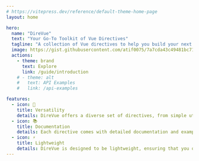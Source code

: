 ```yaml
---
# https://vitepress.dev/reference/default-theme-home-page
layout: home

hero:
  name: "DireVue"
  text: "Your Go-To Toolkit of Vue Directives"
  tagline: "A collection of Vue directives to help you build your next Vue app faster"
  image: https://gist.githubusercontent.com/atif0075/7a7cda43c49481bc7141d4e7224579f6/raw/6a1701b9a0bda46fcc7405c7b4a1b701aa3b6ee8/direvue.svg
  actions:
    - theme: brand
      text: Explore
      link: /guide/introduction
    # - theme: alt
    #   text: API Examples
    #   link: /api-examples

features:
  - icon: 🧰
    title: Versatility
    details: DireVue offers a diverse set of directives, from simple utility directives to complex interactive behaviors. Whatever your project demands, DireVue has you covered.
  - icon: 📚
    title: Documentation
    details: Each directive comes with detailed documentation and examples, making it easy for you to integrate and customize them in your Vue applications.
  - icon: ⚡️
    title: Lightweight
    details: DireVue is designed to be lightweight, ensuring that you only include the directives you need without unnecessary bloat.
---
```


<style>
:root { 
  --vp-home-hero-name-background: linear-gradient(
    30deg,
    #5073e0 0%,
    #8ba1ea 80%
  );
  --vp-home-hero-image-background-image: linear-gradient(
    -45deg,
    #5073e0 50%,
    #8ba1ea 50%
  );
  --vp-home-hero-image-filter: blur(20px);
}  
@media (min-width: 640px) {
  :root {
    --vp-home-hero-image-filter: blur(56px);
  }
}
@media (min-width: 768px) {
  :root {
    --vp-home-hero-image-filter: blur(72px);
  }
} 

/* Dark Mode */
html.dark { 
  --vp-home-hero-name-background: linear-gradient(
    30deg,
    #121e42 0%, /* Darker blue shade */
    #667eea 80%
  );
  --vp-home-hero-image-background-image: linear-gradient(
    -45deg,
    #121e42 50%, /* Darker blue shade */
    #1f326e 50%
  );
}



@media (min-width: 640px) {
  :root {
    --vp-home-hero-image-filter: blur(56px);
  }
}

 
</style>
